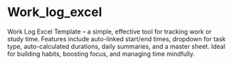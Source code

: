 # Work_log_excel
Work Log Excel Template – a simple, effective tool for tracking work or study time. Features include auto-linked start/end times, dropdown for task type, auto-calculated durations, daily summaries, and a master sheet. Ideal for building habits, boosting focus, and managing time mindfully.
